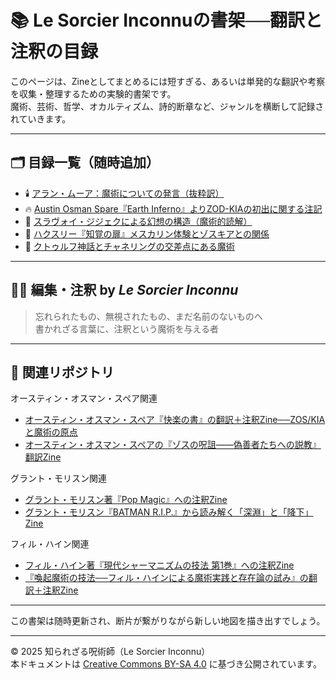 # 📚 Le Sorcier Inconnuの書架──翻訳と注釈の目録

このページは、Zineとしてまとめるには短すぎる、あるいは単発的な翻訳や考察を収集・整理するための実験的書架です。  
魔術、芸術、哲学、オカルティズム、詩的断章など、ジャンルを横断して記録されていきます。

---

## 🗂 目録一覧（随時追加）

- 🕯️ [アラン・ムーア：魔術についての発言（抜粋訳）](alan_moore_magick_quotes.md)
- 🔥 [Austin Osman Spare『Earth Inferno』よりZOD-KIAの初出に関する注記](earth_inferno_zodkia.md)
- 🧵 [スラヴォイ・ジジェクによる幻想の構造（魔術的読解）](zizek_fantasy_structure.md)
- 🦠 [ハクスリー『知覚の扉』メスカリン体験とゾスキアとの関係](huxley_doors_mescaline.md)
- 🦑 [クトゥルフ神話とチャネリングの交差点にある魔術](cthulhu_channeling.md)

---

## 🧙‍♂️ 編集・注釈 by *Le Sorcier Inconnu*

> 忘れられたもの、無視されたもの、まだ名前のないものへ  
> 書かれざる言葉に、注釈という魔術を与える者

---

## 🔗 関連リポジトリ

オースティン・オスマン・スペア関連<br>

- [オースティン・オスマン・スペア『快楽の書』の翻訳＋注釈Zine──ZOS/KIAと魔術の原点](https://github.com/ravensgate-tux/book_of_pleasure/blob/main/README.md)
- [オースティン・オスマン・スペアの『ゾスの呪詛――偽善者たちへの説教』翻訳Zine](https://github.com/ravensgate-tux/Anathema_of_Zos/blob/main/README.md)

グラント・モリスン関連<br>

- [グラント・モリスン著『Pop Magic』への注釈Zine](https://github.com/ravensgate-tux/pop_magic_annotation/blob/main/README.md)
- [グラント・モリスン『BATMAN R.I.P.』から読み解く「深淵」と「降下」Zine](https://github.com/ravensgate-tux/batman_rip_zine/blob/main/README.md)

フィル・ハイン関連<br>

- [フィル・ハイン著『現代シャーマニズムの技法 第1巻』への注釈Zine](https://github.com/ravensgate-tux/hine_modern_shamanism/blob/main/README.md)
- [『喚起魔術の技法──フィル・ハインによる魔術実践と存在論の試み』の翻訳＋注釈Zine](https://github.com/ravensgate-tux/hine_evocation/blob/main/README.md)

---

この書架は随時更新され、断片が繋がりながら新しい地図を描き出すでしょう。

---

© 2025 知られざる呪術師（Le Sorcier Inconnu）  
本ドキュメントは [Creative Commons BY-SA 4.0](https://creativecommons.org/licenses/by-sa/4.0/deed.ja) に基づき公開されています。
